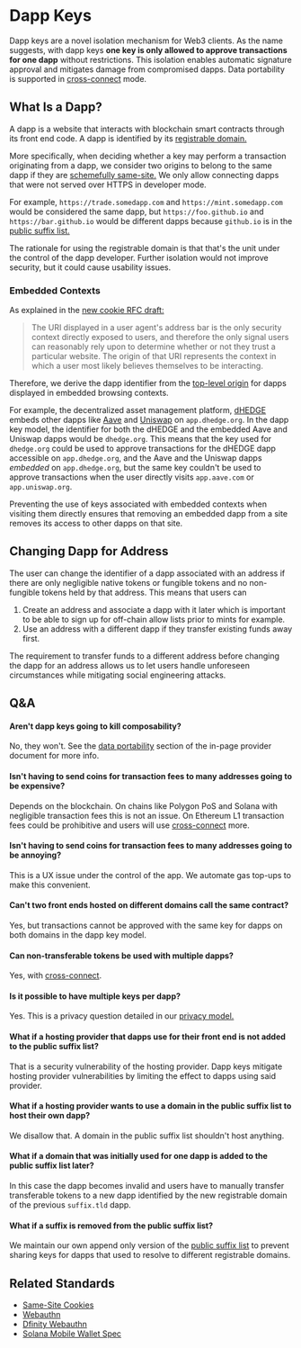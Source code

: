# Dapp Keys

Dapp keys are a novel isolation mechanism for Web3 clients.  As the name
suggests, with dapp keys **one key is only allowed to approve transactions for
one dapp** without restrictions. This isolation enables automatic signature
approval and mitigates damage from compromised dapps. Data portability is
supported in [cross-connect](./cross-connect.md) mode.

## What Is a Dapp?

A dapp is a website that interacts with blockchain smart contracts through its
front end code.  A dapp is identified by its [registrable
domain.](https://url.spec.whatwg.org/#host-registrable-domain)

More specifically, when deciding whether a key may perform a transaction
originating from a dapp, we consider two origins to belong to the same dapp if
they are [schemefully same-site.](https://html.spec.whatwg.org/#same-site)
We only allow connecting dapps that were not served over HTTPS in developer
mode.

For example, `https://trade.somedapp.com` and `https://mint.somedapp.com` would
be considered the same dapp, but `https://foo.github.io` and
`https://bar.github.io` would be different dapps because `github.io` is in the
[public suffix list.](https://publicsuffix.org/list/)

The rationale for using the registrable domain is that that's the unit under the
control of the dapp developer.  Further isolation would not improve security,
but it could cause usability issues.

### Embedded Contexts

As explained in the [new cookie RFC
draft:](https://datatracker.ietf.org/doc/html/draft-ietf-httpbis-rfc6265bis-09#section-5.2.1)

> The URI displayed in a user agent's address bar is the only security context
directly exposed to users, and therefore the only signal users can reasonably
rely upon to determine whether or not they trust a particular website. The
origin of that URI represents the context in which a user most likely believes
themselves to be interacting.

Therefore, we derive the dapp identifier from the [top-level
origin](https://html.spec.whatwg.org/#concept-environment-top-level-origin) for
dapps displayed in embedded browsing contexts.

For example, the decentralized asset management platform,
[dHEDGE](https://www.dhedge.org/) embeds other dapps like
[Aave](https://aave.com/) and [Uniswap](https://uniswap.org/) on
`app.dhedge.org`.  In the dapp key model, the identifier for both the dHEDGE and
the embedded Aave and Uniswap dapps would be `dhedge.org`.  This means that the
key used for `dhedge.org` could be used to approve transactions for the dHEDGE
dapp accessible on `app.dhedge.org`, and the Aave and the Uniswap dapps
*embedded* on `app.dhedge.org`, but the same key couldn't be used to approve
transactions when the user directly visits `app.aave.com` or `app.uniswap.org`.

Preventing the use of keys associated with embedded contexts when visiting them
directly ensures that removing an embedded dapp from a site removes its access
to other dapps on that site.

## Changing Dapp for Address

The user can change the identifier of a dapp associated with an address if there
are only negligible native tokens or fungible tokens and no non-fungible tokens
held by that address.
This means that users can

1. Create an address and associate a dapp with it later which is important to be
   able to sign up for off-chain allow lists prior to mints for example.
2. Use an address with a different dapp if they transfer existing funds away
   first.

The requirement to transfer funds to a different address before changing the
dapp for an address allows us to let users handle unforeseen circumstances while
mitigating social engineering attacks.

## Q&A

#### Aren't dapp keys going to kill composability?

No, they won't. See the [data
portability](./in-page-provider.md#data-portability) section of the in-page
provider document for more info.

#### Isn't having to send coins for transaction fees to many addresses going to be expensive?

Depends on the blockchain.  On chains like Polygon PoS and Solana with
negligible transaction fees this is not an issue.  On Ethereum L1 transaction
fees could be prohibitive and users will use [cross-connect](./cross-connect.md)
more.

#### Isn't having to send coins for transaction fees to many addresses going to be annoying?

This is a UX issue under the control of the app.  We automate gas top-ups to
make this convenient.

#### Can't two front ends hosted on different domains call the same contract?

Yes, but transactions cannot be approved with the same key for dapps on both
domains in the dapp key model.

#### Can non-transferable tokens be used with multiple dapps?

Yes, with [cross-connect](./cross-connect.md).

#### Is it possible to have multiple keys per dapp?

Yes. This is a privacy question detailed in our [privacy model.](./privacy-model.md)

#### What if a hosting provider that dapps use for their front end is not added to the public suffix list?

That is a security vulnerability of the hosting provider.  Dapp keys
mitigate hosting provider vulnerabilities by limiting the effect to dapps using
said provider.

#### What if a hosting provider wants to use a domain in the public suffix list to host their own dapp?

We disallow that. A domain in the public suffix list shouldn't host anything.

#### What if a domain that was initially used for one dapp is added to the public suffix list later?

In this case the dapp becomes invalid and users have to manually transfer
transferable tokens to a new dapp identified by the new registrable domain of
the previous `suffix.tld` dapp.

#### What if a suffix is removed from the public suffix list?

We maintain our own append only version of the [public suffix
list](https://publicsuffix.org/list/public_suffix_list.dat) to prevent sharing
keys for dapps that used to resolve to different registrable domains.

## Related Standards

- [Same-Site Cookies](https://developer.mozilla.org/en-US/docs/Web/HTTP/Headers/Set-Cookie/SameSite)
- [Webauthn](https://developer.mozilla.org/en-US/docs/Web/API/Web_Authentication_API)
- [Dfinity Webauthn](https://medium.com/dfinity/web-authentication-and-identity-on-the-internet-computer-a9bd5754c547)
- [Solana Mobile Wallet Spec](https://solana-mobile.github.io/mobile-wallet-adapter/spec/spec.html)
   